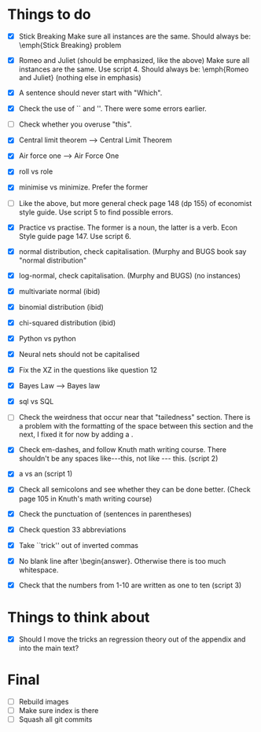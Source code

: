 # Things to do

 - [x] Stick Breaking
   Make sure all instances are the same. Should always be:
   \emph{Stick Breaking} problem
 - [x] Romeo and Juliet (should be emphasized, like the above)
   Make sure all instances are the same. Use script 4.
   Should always be:
   \emph{Romeo and Juliet} (nothing else in emphasis)
 - [x] A sentence should never start with "Which".
 - [x] Check the use of `` and ''. There were some errors earlier.
 - [ ] Check whether you overuse "this".
 - [x] Central limit theorem --> Central Limit Theorem
 - [x] Air force one --> Air Force One
 - [x] roll vs role
 - [x] minimise vs minimize. Prefer the former
 - [ ] Like the above, but more general check page 148 (dp 155) of economist style guide. Use script 5 to find possible errors.
 - [x] Practice vs practise. The former is a noun, the latter is a verb. Econ Style guide page 147. Use script 6.
 - [x] normal distribution, check capitalisation. (Murphy and BUGS book say "normal distribution"
 - [x] log-normal, check capitalisation. (Murphy and BUGS) (no instances)
 - [x] multivariate normal (ibid)
 - [x] binomial distribution (ibid)
 - [x] chi-squared distribution (ibid)
 - [x] Python vs python
 - [x] Neural nets should not be capitalised
 - [x] Fix the XZ in the questions like question 12
 - [x] Bayes Law --> Bayes law
 - [x] sql vs SQL
 - [ ] Check the weirdness that occur near that "tailedness" section. There is a problem with the formatting of the space between this section and the next, I fixed it for now by adding a \.
 - [x] Check em-dashes, and follow Knuth math writing course. There shouldn't be any spaces like---this, not like --- this. (script 2)
 - [x] a vs an (script 1)


 - [x] Check all semicolons and see whether they can be done better. (Check page 105 in Knuth's math writing course)
 - [x] Check the punctuation of (sentences in parentheses)
 - [x] Check question 33 abbreviations
 - [x] Take ``trick'' out of inverted commas
 - [x] No blank line after \begin{answer}. Otherwise there is too much whitespace.
 - [x] Check that the numbers from 1-10 are written as one to ten (script 3)

# Things to think about
 - [x] Should I move the tricks an regression theory out of the appendix and into the main text?


# Final

 - [ ] Rebuild images
 - [ ] Make sure index is there
 - [ ] Squash all git commits